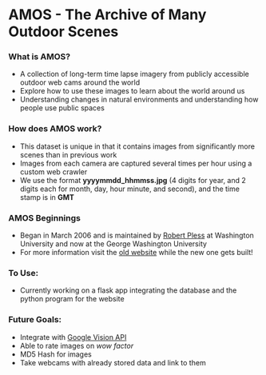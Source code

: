 # AMOS - The Archive of Many Outdoor Scenes

### What is AMOS?

-   A collection of long-term time lapse imagery from publicly accessible outdoor web cams around the world
-   Explore how to use these images to learn about the world around us
-   Understanding changes in natural environments and understanding how people use public spaces

### How does AMOS work?

-   This dataset is unique in that it contains images from significantly more scenes than in previous work
-   Images from each camera are captured several times per hour using a custom web crawler
-   We use the format **yyyymmdd_hhmmss.jpg** (4 digits for year, and 2 digits each for month, day, hour minute, and second), and the time stamp is in **GMT**

### AMOS Beginnings

-   Began in March 2006 and is maintained by [Robert Pless](http://research.engineering.wustl.edu/~pless) at Washington University and now at the George Washington University
-   For more information visit the [old website](http://amos.cse.wustl.edu/) while the new one gets built!

### To Use:

-   Currently working on a flask app integrating the database and the python program for the website

### Future Goals:

-   Integrate with [Google Vision API](https://cloud.google.com/vision/)
-   Able to rate images on _wow factor_
-   MD5 Hash for images
-   Take webcams with already stored data and link to them
